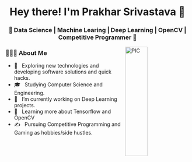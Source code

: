 <h1 align="center">Hey there! I'm Prakhar Srivastava 👋 </h1>
<h3 align="center">🚀 Data Science | Machine Learing | Deep Learning | OpenCV | Competitive Programmer  🚀</h3>
<img width = "35%" align="right" alt="PIC" height="300px" src="https://drive.google.com/file/d/1GNy7xmnjLjQNC6g4VpS-nU0dlkvyav7X/view?usp=sharing" />
<div align="left"> 
  <h3> 👨🏻‍💻 About Me </h3>

  - 🤔 &nbsp; Exploring new technologies and developing software solutions and quick hacks.
  - 🎓 &nbsp; Studying Computer Science and Engineering.
  - 💼 &nbsp; I’m currently working on Deep Learning projects.
  - 🌱 &nbsp; Learning more about Tensorflow and OpenCV
  - ✍️ &nbsp; Pursuing Competitive Programming and Gaming as hobbies/side hustles.  
</div> 
</div>
<!--
**Prakhar2505/Prakhar2505** is a ✨ _special_ ✨ repository because its `README.md` (this file) appears on your GitHub profile.

Here are some ideas to get you started:

- 🔭 I’m currently working on ...
- 🌱 I’m currently learning ...
- 👯 I’m looking to collaborate on ...
- 🤔 I’m looking for help with ...
- 💬 Ask me about ...
- 📫 How to reach me: ...
- 😄 Pronouns: ...
- ⚡ Fun fact: ...
-->
